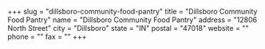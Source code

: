 +++
slug = "dillsboro-community-food-pantry"
title = "Dillsboro Community Food Pantry"
name = "Dillsboro Community Food Pantry"
address = "12806 North Street"
city = "Dillsboro"
state = "IN"
postal = "47018"
website = ""
phone = ""
fax = ""
+++

